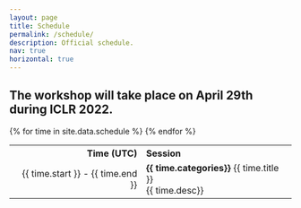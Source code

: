 ```yaml
---
layout: page
title: Schedule
permalink: /schedule/
description: Official schedule.
nav: true
horizontal: true
---
```


## The workshop will take place on April 29th during ICLR 2022.

<table style="width:100%">
        <tr>
        <th style="text-align:right">Time (UTC)</th>
        <th style="text-align:left">Session</th>
        </tr>
    {% for time in site.data.schedule %}
        <tr>
        <td style="text-align:right">{{ time.start }} - {{ time.end }} </td>
        <td style="text-align:left"><strong>{{ time.categories}}</strong> {{ time.title }}<br/>{{ time.desc}}</td>
        </tr>
    {% endfor %}
</table>
